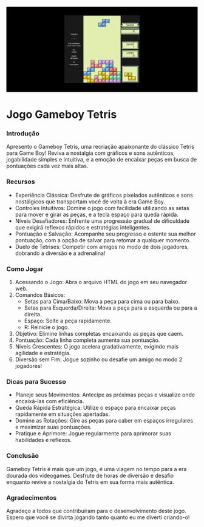 ![Gameboy Tetris](/src/img/screenshot.png)

# Jogo Gameboy Tetris

### Introdução

Apresento o Gameboy Tetris, uma recriação apaixonante do clássico Tetris para Game Boy! Reviva a nostalgia com gráficos e sons autênticos, jogabilidade simples e intuitiva, e a emoção de encaixar peças em busca de pontuações cada vez mais altas.

### Recursos

- Experiência Clássica: Desfrute de gráficos pixelados autênticos e sons nostálgicos que transportam você de volta à era Game Boy.
- Controles Intuitivos: Domine o jogo com facilidade utilizando as setas para mover e girar as peças, e a tecla espaço para queda rápida.
- Níveis Desafiadores: Enfrente uma progressão gradual de dificuldade que exigirá reflexos rápidos e estratégias inteligentes.
- Pontuação e Salvação: Acompanhe seu progresso e ostente sua melhor pontuação, com a opção de salvar para retomar a qualquer momento.
- Duelo de Tetrises: Competir com amigos no modo de dois jogadores, dobrando a diversão e a adrenalina!

### Como Jogar

1. Acessando o Jogo: Abra o arquivo HTML do jogo em seu navegador web.
2. Comandos Básicos:
    - Setas para Cima/Baixo: Mova a peça para cima ou para baixo.
    - Setas para Esquerda/Direita: Mova a peça para a esquerda ou para a direita.
    - Espaço: Solte a peça rapidamente.
    - R: Reinicie o jogo.
3. Objetivo: Elimine linhas completas encaixando as peças que caem.
4. Pontuação: Cada linha completa aumenta sua pontuação.
5. Níveis Crescentes: O jogo acelera gradativamente, exigindo mais agilidade e estratégia.
6. Diversão sem Fim: Jogue sozinho ou desafie um amigo no modo 2 jogadores!

### Dicas para Sucesso

- Planeje seus Movimentos: Antecipe as próximas peças e visualize onde encaixá-las com eficiência.
- Queda Rápida Estratégica: Utilize o espaço para encaixar peças rapidamente em situações apertadas.
- Domine as Rotações: Gire as peças para caber em espaços irregulares e maximizar suas pontuações.
- Pratique e Aprimore: Jogue regularmente para aprimorar suas habilidades e reflexos.

### Conclusão

Gameboy Tetris é mais que um jogo, é uma viagem no tempo para a era dourada dos videogames. 
Desfrute de horas de diversão e desafio enquanto revive a nostalgia do Tetris em sua forma mais autêntica.

### Agradecimentos

Agradeço a todos que contribuíram para o desenvolvimento deste jogo. 
Espero que você se divirta jogando tanto quanto eu me diverti criando-o!